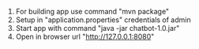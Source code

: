 1. For building app use command "mvn package"
2. Setup in "application.properties" credentials of admin
3. Start app with command "java -jar chatbot-1.0.jar"
4. Open in browser url "http://127.0.0.1:8080"